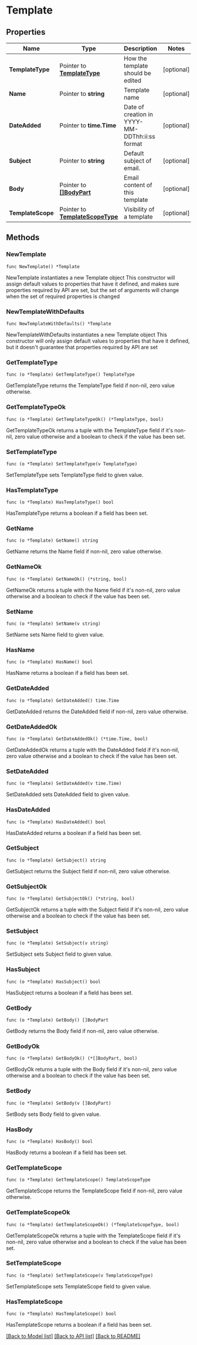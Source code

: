 # Template

## Properties

Name | Type | Description | Notes
------------ | ------------- | ------------- | -------------
**TemplateType** | Pointer to [**TemplateType**](TemplateType.md) | How the template should be edited | [optional] 
**Name** | Pointer to **string** | Template name | [optional] 
**DateAdded** | Pointer to **time.Time** | Date of creation in YYYY-MM-DDThh:ii:ss format | [optional] 
**Subject** | Pointer to **string** | Default subject of email. | [optional] 
**Body** | Pointer to [**[]BodyPart**](BodyPart.md) | Email content of this template | [optional] 
**TemplateScope** | Pointer to [**TemplateScopeType**](TemplateScopeType.md) | Visibility of a template | [optional] 

## Methods

### NewTemplate

`func NewTemplate() *Template`

NewTemplate instantiates a new Template object
This constructor will assign default values to properties that have it defined,
and makes sure properties required by API are set, but the set of arguments
will change when the set of required properties is changed

### NewTemplateWithDefaults

`func NewTemplateWithDefaults() *Template`

NewTemplateWithDefaults instantiates a new Template object
This constructor will only assign default values to properties that have it defined,
but it doesn't guarantee that properties required by API are set

### GetTemplateType

`func (o *Template) GetTemplateType() TemplateType`

GetTemplateType returns the TemplateType field if non-nil, zero value otherwise.

### GetTemplateTypeOk

`func (o *Template) GetTemplateTypeOk() (*TemplateType, bool)`

GetTemplateTypeOk returns a tuple with the TemplateType field if it's non-nil, zero value otherwise
and a boolean to check if the value has been set.

### SetTemplateType

`func (o *Template) SetTemplateType(v TemplateType)`

SetTemplateType sets TemplateType field to given value.

### HasTemplateType

`func (o *Template) HasTemplateType() bool`

HasTemplateType returns a boolean if a field has been set.

### GetName

`func (o *Template) GetName() string`

GetName returns the Name field if non-nil, zero value otherwise.

### GetNameOk

`func (o *Template) GetNameOk() (*string, bool)`

GetNameOk returns a tuple with the Name field if it's non-nil, zero value otherwise
and a boolean to check if the value has been set.

### SetName

`func (o *Template) SetName(v string)`

SetName sets Name field to given value.

### HasName

`func (o *Template) HasName() bool`

HasName returns a boolean if a field has been set.

### GetDateAdded

`func (o *Template) GetDateAdded() time.Time`

GetDateAdded returns the DateAdded field if non-nil, zero value otherwise.

### GetDateAddedOk

`func (o *Template) GetDateAddedOk() (*time.Time, bool)`

GetDateAddedOk returns a tuple with the DateAdded field if it's non-nil, zero value otherwise
and a boolean to check if the value has been set.

### SetDateAdded

`func (o *Template) SetDateAdded(v time.Time)`

SetDateAdded sets DateAdded field to given value.

### HasDateAdded

`func (o *Template) HasDateAdded() bool`

HasDateAdded returns a boolean if a field has been set.

### GetSubject

`func (o *Template) GetSubject() string`

GetSubject returns the Subject field if non-nil, zero value otherwise.

### GetSubjectOk

`func (o *Template) GetSubjectOk() (*string, bool)`

GetSubjectOk returns a tuple with the Subject field if it's non-nil, zero value otherwise
and a boolean to check if the value has been set.

### SetSubject

`func (o *Template) SetSubject(v string)`

SetSubject sets Subject field to given value.

### HasSubject

`func (o *Template) HasSubject() bool`

HasSubject returns a boolean if a field has been set.

### GetBody

`func (o *Template) GetBody() []BodyPart`

GetBody returns the Body field if non-nil, zero value otherwise.

### GetBodyOk

`func (o *Template) GetBodyOk() (*[]BodyPart, bool)`

GetBodyOk returns a tuple with the Body field if it's non-nil, zero value otherwise
and a boolean to check if the value has been set.

### SetBody

`func (o *Template) SetBody(v []BodyPart)`

SetBody sets Body field to given value.

### HasBody

`func (o *Template) HasBody() bool`

HasBody returns a boolean if a field has been set.

### GetTemplateScope

`func (o *Template) GetTemplateScope() TemplateScopeType`

GetTemplateScope returns the TemplateScope field if non-nil, zero value otherwise.

### GetTemplateScopeOk

`func (o *Template) GetTemplateScopeOk() (*TemplateScopeType, bool)`

GetTemplateScopeOk returns a tuple with the TemplateScope field if it's non-nil, zero value otherwise
and a boolean to check if the value has been set.

### SetTemplateScope

`func (o *Template) SetTemplateScope(v TemplateScopeType)`

SetTemplateScope sets TemplateScope field to given value.

### HasTemplateScope

`func (o *Template) HasTemplateScope() bool`

HasTemplateScope returns a boolean if a field has been set.


[[Back to Model list]](../README.md#documentation-for-models) [[Back to API list]](../README.md#documentation-for-api-endpoints) [[Back to README]](../README.md)


